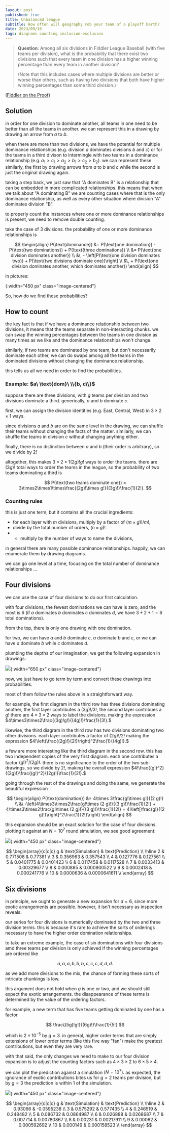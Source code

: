 ```yaml
---
layout: post
published: true
title: Unbalanced league
subtitle: How often will geography rob your team of a playoff berth?
date: 2023/09/18
tags: diagrams counting inclusion-exclusion
---
```


>**Question**:
>Among all six divisions in Fiddler League Baseball (with five teams per division), what is the probability that there exist two divisions such that every team in one division has a higher winning percentage than every team in another division?
>
>(Note that this includes cases where multiple divisions are better or worse than others, such as having two divisions that both have higher winning percentages than some third division.)

<!--more-->

([Fiddler on the Proof](https://thefiddler.substack.com/p/how-likely-is-a-lopsided-league))

## Solution

in order for one division to dominate another, all teams in one need to be better than all the teams in another. we can represent this in a drawing by drawing an arrow from $a$ to $b$.

when there are more than two divisions, we have the potential for multiple dominance relationships (e.g. division $a$ dominates divisions $b$ and $c$) or for the teams in a third divison to intermingle with two teams in a dominance relationship $\left(\text{e.g.}\,a_1 > c_1 > a_2 > b_1 > c_2 > b_2\right)$. we can represent these similarly, the first by drawing arrows from $a$ to $b$ and $c$ while the second is just the original drawing again. 

taking a step back, we just saw that "A dominates B" is a relationship that can be embedded in more complicated relationships. this means that when we talk about "A dominating B" we are counting cases where that is the only dominance relationship, as well as every other situation where division "A" dominates division "B".

to properly count the instances where one or more dominance relationships is present, we need to remove double counting.

take the case of $3$ divisions. the probability of one or more dominance relationships is 

$$ \begin{align}
 P(\text{dominance}) &= P(\text{one domination}) - P(\text{two dominations}) + P(\text{three dominations}) \\
                     &= P(\text{one division dominates another}) \\
                     &\, - \left[P(\text{one division dominates two}) + P(\text{two divisions dominate one})\right] \\
                     &\, + P(\text{one division dominates another, which dominates another}) 
\end{align} $$

in pictures:

![](){:width="450 px" class="image-centered"}

So, how do we find these probabilities?

## How to count

the key fact is that if we have a dominance relationship between two divisions, it means that the teams separate in non-interacting chunks. we can swap the winning percentages between the teams in one division as many times as we like and the dominance relationships won't change. 

similarly, if two teams are dominated by one team, but don't necessarily dominate each other, we can do swaps among all the teams in the dominated divisions without changing the dominance relationship.

this tells us all we need in order to find the probabilities.

### Example: $a\ \text{dom}\ \\{b, c\\}$

suppose there are three divisions, with $g$ teams per division and two divisions dominate a third. generically, $a$ and $b$ dominate $c.$

first, we can assign the division identities (e.g. East, Central, West) in $3\times 2\times 1$ ways. 

since divisions $a$ and $b$ are on the same level in the drawing, we can shuffle their teams without changing the facts of the matter. similarly, we can shuffle the teams in division $c$ without changing anything either. 

finally, there is no distinction between $a$ and $b$ (their order is arbitrary), so we divide by $2!$

altogether, this makes $3\times 2\times 1(2g)!g!$ ways to order the teams. there are $(3g)!$ total ways to order the teams in the league, so the probability of two teams dominating a third is

$$ P(\text{two teams dominate one}) = 3\times2\times1\times\frac{(2g)!\times g!}{(3g)!}\frac{1}{2!}. $$

### Counting rules

this is just one term, but it contains all the crucial ingredients:
- for each layer with $m$ divisions, multiply by a factor of $(m\times g)!/m!,$ 
- divide by the total number of orders, $(n\times g)!.$
- - multiply by the number of ways to name the divisions,
  
in general there are many possible dominance relationships. happily, we can enumerate them by drawing diagrams.

we can go one level at a time, focusing on the total number of dominance relationships ...

## Four divisions

we can use the case of four divisions to do our first calculation. 

with four divisions, the fewest dominations we can have is zero, and the most is $6$ (if $a$ dominates $b$ dominates $c$ dominates $d,$ we have $3 + 2 + 1 = 6$ total dominations).

from the top, there is only one drawing with one domination.

for two, we can have $a$ and $b$ dominate $c$, $a$ dominate $b$ and $c$, or we can have $a$ dominate $b$ while $c$ dominates $d.$

plumbing the depths of our imagination, we get the following expansion in drawings:

![](/img/2023-09-18-diagram-expansion.png){:width="650 px" class="image-centered"}

now, we just have to go term by term and convert these drawings into probabilities. 

most of them follow the rules above in a straightforward way. 

for example, the first diagram in the third row has three divisions dominating another, the first layer contributes a $(3g)!/3!,$ the second layer contribues a $g!$ there are $4\times 3\times 2$ ways to label the divisions. making the expression $4\times3\times2\frac{(3g)!g!}{(4g)!}\frac{1}{3!}.$

likewise, the third diagram in the third row has two divisions dominating two other divisions. each layer contributes a factor of $(2g)!/2!$ making the expression $4!\left(\frac{(2g)!}{2!}\right)^2\frac{1}{(4g)!}.$

a few are more interesting like the third diagram in the second row. this has two independent copies of the very first diagram. each one contributes a factor $(g!)^2/(2g)!.$ there is no significance to the order of the two sub-drawings, so we divide by $2!,$ making the overall expression $4!\frac{(g!)^2}{(2g)!}\frac{(g!)^2}{(2g)!}\frac{1}{2!}.$

going through the rest of the drawings and doing the same, we generate the beautiful expression

$$ 
\begin{align}
P(\text{domination}) &= 4\times 3\frac{g!\times g!}{(2 g)!} \\
 &\ -\left(4\times3\times2\frac{g!\times (2 g)!}{(3 g)!}\frac{1}{2!} + 4\times3\times2\frac{g!\times (2 g)!}{(3 g)!}\frac{1}{2!} + 4!\left[\frac{g!}{(2 g)!}\right]^2\frac{1}{2!}\right)
 \end{align}
$$

this expansion should be an exact solution for the case of four divisions. plotting it against an $N=10^7$ round simulation, we see good agreement:

![](/img/2023-09-17-4-division.png){:width="450 px" class="image-centered"}

$$
\begin{array}{c|c|c}
 g & \text{Simulation} & \text{Prediction} \\ \hline
 2 & 0.771508 & 0.77381 \\
 3 & 0.356963 & 0.357543 \\
 4 & 0.127776 & 0.127561 \\
 5 & 0.0401775 & 0.0401423 \\
 6 & 0.0117458 & 0.0117528 \\
 7 & 0.0033413 & 0.00329677 \\
 8 & 0.000885 & 0.000900522 \\
 9 & 0.0002418 & 0.000241776 \\
 10 & 0.0000636 & 0.0000641611 \\
\end{array}
$$

## Six divisions

in principle, we ought to generate a new expansion for $d = 6,$ since more exotic arrangements are possible. however, it isn't necessary as inspection reveals. 

our series for four divisions is numerically dominated by the two and three division terms. this is because it's rare to achieve the sorts of orderings necessary to have the higher order domination relationships. 

to take an extreme example, the case of six dominations with four divisions amd three teams per division is only achieved if the winning percentages are ordered like 

$$a,a,a,b,b,b,c,c,c,d,d,d.$$ 

as we add more divisions to the mix, the chance of forming these sorts of intricate chunkings is low.

this argument does not hold when $g$ is one or two, and we should still expect the exotic arrangements. the disappearance of these terms is determined by the value of the ordering factors. 

for example, a new term that has five teams getting dominated by one has a factor 

$$ \frac{(5g)!g!}{(6g)!}\frac{1}{5!} $$ 

which is $2\times10^{-5}$ by $g=3.$ in general, higher order terms that are simply extensions of lower order terms (like this five way "fan") make the greatest contributions, but even they are very rare.

with that said, the only changes we need to make to our four division expansion is to adjust the counting factors such as $4\times 3\times 2$ to $6\times5\times4.$

we can plot the prediction against a simulation $\left(N=10^7\right).$ as expected, the ignorance of exotic contributions bites us for $g=2$ teams per division, but by $g=3$ the prediction is within $1%$ of the simulation.

![](/img/2023-09-17-6-division.png){:width="450 px" class="image-centered"}

$$
\begin{array}{c|c|c}
 g & \text{Simulation} & \text{Prediction} \\ \hline
 2 & 0.93066 & -0.0595238 \\
 3 & 0.575292 & 0.577435 \\
 4 & 0.246519 & 0.248482 \\
 5 & 0.086732 & 0.0864987 \\
 6 & 0.026888 & 0.0268687 \\
 7 & 0.007714 & 0.00780867 \\
 8 & 0.00231 & 0.00217911 \\
 9 & 0.00062 & 0.000592692 \\
 10 & 0.000149 & 0.000158523 \\
\end{array}
$$

<br>

